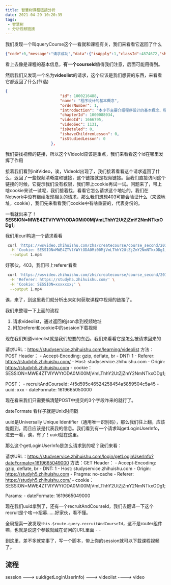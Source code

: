 ```yaml
---
title: 智慧树课程链接分析
date: 2021-04-29 10:20:35
tags:
 - 智慧树
 - 分析视频链接
---
```



我们发现一个叫queryCourse这个一看就和课程有关，我们来看看它返回了什么

```json
{"code":0,"message":"请求成功","data":{"isApply":1,"classId":4874672,"showStudyBefore":true,"hasExperiment":false,"schoolId":543,"scorePublishRule":1,"recruitId":55043,"courseInfo":{"id":null,"courseId":1000008936,"canJumpChapter":true,"myuniCourseId":null,"examModelId":null,"studyModelId":null,"name":"程序设计基础（C语言）（山东联盟）","enName":null,"openTime":null,"introduction":null,"hit":0,"img":"https://image.zhihuishu.com/zhs/createcourse/course/201908/3dbb9f932c2946359cd40bd2e368e11a.jpg","courseOrg":null,"courseTime":null,"commentShow":null,"state":null,"credit":null,"creditPrice":null,"isOuter":null,"siteUrl":null,"majorSpeaker":null,"majorSpeakerName":null,"creditLevel":null,"letterIndex":null,"schoolId":null,"schoolName":"青岛理工大学","isDeleted":0,"updateTime":null,"createTime":null,"deletePerson":null,"createPerson":null,"userRange":null,"excellentType":null,"tagString":null,"labelIds":null,"tagIds":null,"teacherName":null,"teacherURL":null,"approvalSuggestion":null,"labelString":null,"countSelected":null,"labelProxy":null,"recruitStatus":null,"payStatus":null,"paymoney":null,"recruitStartTime":null,"rnumber":null,"recruitId":null,"recruitType":null,"linkId":null,"meetCourseState":null,"jobStatus":null,"isShareCourse":1,"copyCourseId":null,"courseMode":2,"approvalQueryStatus":null,"courseCategory":null,"progress":null,"rootCourseId":null,"objNum":0,"subNum":0,"deletelabelIds":null,"schoolLogo":null,"courseOpener":2,"type":1,"isFree":null,"price":null,"mainPeople":null,"turnType":0,"courseSpeakers":null,"pcCourseId":null,"chapterDisplayMode":1,"movieDesc":false},"hasHabbitScore":true,"classSchedule":true,"studyStatus":"0","runStandard":1}}
```

看上去像是课程的基本信息，**有一个courseId**值得我们注意，后面可能用得到。

然后我们又发现一个名为**videolist**的请求，这个应该是我们想要的东西，来看看它都返回了什么(节选)

```json
{
                        "id": 1000216488,
                        "name": "程序设计的基本概念",
                        "orderNumber": 1,
                        "introduction": "本小节主要介绍程序设计的基本概念、程序设计的一般过程、结构化程序设计方法。",
                        "chapterId": 1000088034,
                        "videoId": 1666795,
                        "videoSec": 1131,
                        "isDeteled": 0,
                        "ishaveChildrenLesson": 0,
                        "isStudiedLesson": 0
                    },
```

我们要找视频的链接，所以这个VideoId应该是重点，我们来看看这个id在哪里发挥了作用

接着我们看到initVideo，诶，VideoId出现了，我们接着看看这个请求返回了什么，返回了一些视频清晰度和链接，这个链接就是视频链接。当我们直接访问这个链接的时候，它提示我们没有权限，我们带上cookie再试一试。问题来了，带上啥cookie来试一试呢，我们接着找，看看它怎么请求这个地址的，我们在Network中没有继续发现相关的请求，那么我们想想403可能会验证什么（来源地址，cookie），我们先来看看我们cookie中有啥重要的，代表身份的。

一看就出来了！
**SESSION=MWE4ZTVlYWYtODA0Mi00MjVmLThhY2UtZjZmY2NmNTkxODg1;**

我们用curl构造一个请求看看
```bash
 curl 'https://wsvideo.zhihuishu.com/zhs/createcourse/course_second/201908/c2eaa273b6984271a1354091f40fb2cf_512.mp4' \
  -H 'Cookie: SESSION=MWE4ZTVlYWYtODA0Mi00MjVmLThhY2UtZjZmY2NmNTkxODg1;' \
  --output 1.mp4
```

好家伙，403，我们带上referer看看

```bash
 curl 'https://wsvideo.zhihuishu.com/zhs/createcourse/course_second/201908/c2eaa273b6984271a1354091f40fb2cf_512.mp4' \
  -H 'Referer: https://studyh5.zhihuishu.com/' \
  -H 'Cookie: SESSION=xxxxxxx;' \
  --output 1.mp4
```

诶，来了，到这里我们就分析出来如何获取课程中视频的链接了。

我们来整理一下上面的流程

1. 请求videolist，通过返回的json拿到视频地址
2. 附加referer和cookie中的session下载视频

现在我们知道videolist就是我们想要的东西，我们来看看它是怎么被请求回来的

请求URL：https://studyservice.zhihuishu.com/learning/videolist
方法：POST
Header：
    - Accept-Encoding: gzip, deflate, br
    - DNT: 1
    - Referer: https://studyh5.zhihuishu.com/
    - Host: studyservice.zhihuishu.com
    - Origin: https://studyh5.zhihuishu.com
    - cookie：SESSION=MWE4ZTVlYWYtODA0Mi00MjVmLThhY2UtZjZmY2NmNTkxODg1;


POST：
    - recruitAndCourseId: 4f5d595c46524258454a5859504c5a45
    - uuid: xxx
    - dateFormate: 1619665050000

现在看来我们只需要搞清楚POST中提交的3个字段咋来的就行了。

dateFormate 看样子就是Unix时间戳

uuid是Universally Unique Identifier（通用唯一识别码），那么我们往上翻，应该能翻到，而且应该是代表我的信息。我们看到有一个请求叫getLoginUserInfo，进去一看，诶，有了！uuid就在这里。

那么这个getLoginUserInfo是怎么请求到的呢？我们来看：

请求URL：https://studyservice.zhihuishu.com/login/getLoginUserInfo?dateFormate=1619665049000
方法：GET
Header：
    - Accept-Encoding: gzip, deflate, br
    - DNT: 1
    - Host: studyservice.zhihuishu.com
    - Origin: https://studyh5.zhihuishu.com
    - Pragma: no-cache
    - Referer: https://studyh5.zhihuishu.com/
    - cookie：SESSION=MWE4ZTVlYWYtODA0Mi00MjVmLThhY2UtZjZmY2NmNTkxODg1;

Params:
    - dateFormate: 1619665049000

现在我们uuid拿到了，还有一个recruitAndCourseId，我们去翻译一下这个recruit是个啥-->招募......好家伙，看不懂。

全局搜索一波发现`this.$route.query.recruitAndCourseId`，这不是router组件嘛，也就是说这个参数就藏在访问的URL里面 - - 

到这里，差不多就完事了，写一个脚本，带上你的session就可以下载课程视频了。

## 流程

session ---> uuid(getLoginUserInfo) ---> videolist ----> video
